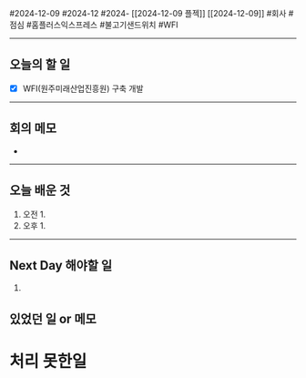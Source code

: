 #2024-12-09 #2024-12 #2024- [[2024-12-09 플젝]] [[2024-12-09]]
#회사 #점심 #홈플러스익스프레스 #불고기샌드위치 #WFI 

---
## 오늘의 할 일
- [x] WFI(원주미래산업진흥원) 구축 개발
---
## 회의 메모
- 
---
## 오늘 배운 것
1. 오전
    1. 
2. 오후
    1. 
---
## Next Day 해야할 일
1. 


## 있었던 일 or 메모


# 처리 못한일